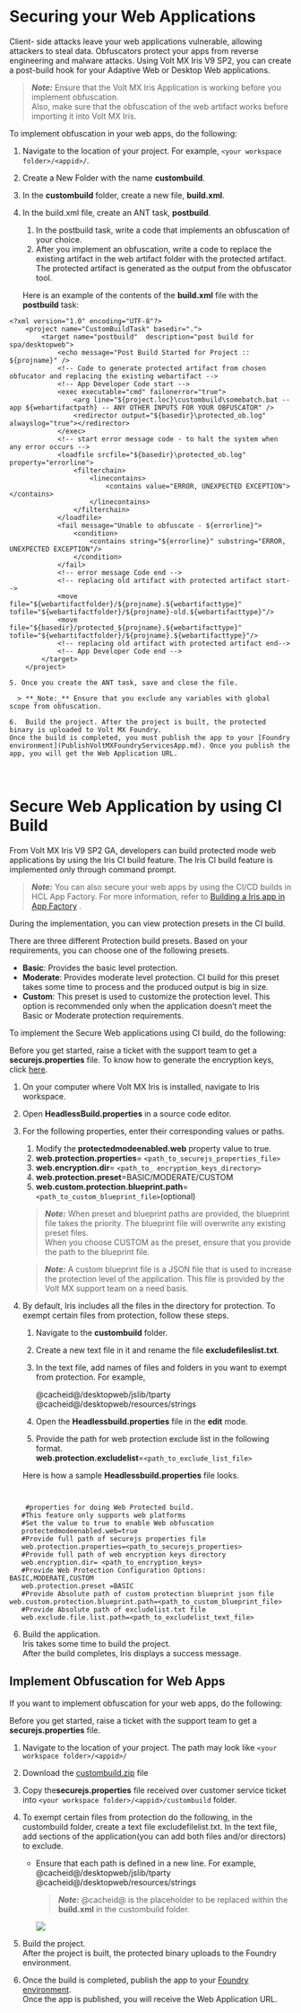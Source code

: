                           


Securing your Web Applications
==============================

Client- side attacks leave your web applications vulnerable, allowing attackers to steal data. Obfuscators protect your apps from reverse engineering and malware attacks. Using Volt MX Iris V9 SP2, you can create a post-build hook for your Adaptive Web or Desktop Web applications.

> **_Note:_** Ensure that the Volt MX Iris Application is working before you implement obfuscation.  
Also, make sure that the obfuscation of the web artifact works before importing it into Volt MX Iris.

To implement obfuscation in your web apps, do the following:

1.  Navigate to the location of your project. For example, `<your workspace folder>/<appid>/`.
2.  Create a New Folder with the name **custombuild**.
3.  In the **custombuild** folder, create a new file, **build.xml**.
4.  In the build.xml file, create an ANT task, **postbuild**.
    
    1.  In the postbuild task, write a code that implements an obfuscation of your choice.
    2.  After you implement an obfuscation, write a code to replace the existing artifact in the web artifact folder with the protected artifact.  
        The protected artifact is generated as the output from the obfuscator tool.
    
    Here is an example of the contents of the **build.xml** file with the **postbuild** task:
    
```
<?xml version="1.0" encoding="UTF-8"?>
    <project name="CustomBuildTask" basedir=".">
        <target name="postbuild"  description="post build for spa/desktopweb">
            <echo message="Post Build Started for Project :: ${projname}" />
            <!-- Code to generate protected artifact from chosen obfucator and replacing the existing webartifact -->
            <!-- App Developer Code start -->
            <exec executable="cmd" failonerror="true">
                <arg line="${project.loc}\custombuild\somebatch.bat --app ${webartifactpath} -- ANY OTHER INPUTS FOR YOUR OBFUSCATOR" />
                <redirector output="${basedir}\protected_ob.log" alwayslog="true"></redirector>
            </exec>
            <!-- start error message code - to halt the system when any error occurs -->
            <loadfile srcfile="${basedir}\protected_ob.log" property="errorline">
                <filterchain>
                    <linecontains>
                        <contains value="ERROR, UNEXPECTED EXCEPTION"></contains>
                    </linecontains>
                </filterchain>
            </loadfile>
            <fail message="Unable to obfuscate - ${errorline}">
                <condition>
                    <contains string="${errorline}" substring="ERROR, UNEXPECTED EXCEPTION"/>
                </condition>
            </fail>
            <!-- error message Code end -->
            <!-- replacing old artifact with protected artifact start-->
            <move  file="${webartifactfolder}/${projname}.${webartifacttype}" tofile="${webartifactfolder}/${projname}-old.${webartifacttype}"/>
            <move  file="${basedir}/protected_${projname}.${webartifacttype}" tofile="${webartifactfolder}/${projname}.${webartifacttype}"/>
            <!-- replacing old artifact with protected artifact end-->
            <!-- App Developer Code end -->
        </target>
    </project>
```
    
    5. Once you create the ANT task, save and close the file.

      > **_Note:_** Ensure that you exclude any variables with global scope from obfuscation.
      
    6.  Build the project. After the project is built, the protected binary is uploaded to Volt MX Foundry.  
    Once the build is completed, you must publish the app to your [Foundry environment](PublishVoltMXFoundryServicesApp.md). Once you publish the app, you will get the Web Application URL.

 

Secure Web Application by using CI Build
========================================

From Volt MX Iris V9 SP2 GA, developers can build protected mode web applications by using the Iris CI build feature. The Iris CI build feature is implemented only through command prompt.

> **_Note:_** You can also secure your web apps by using the CI/CD builds in HCL App Factory. For more information, refer to [Building a Iris app in App Factory](../../../Foundry/voltmx_appfactory_user_guide/Content/BuildingAnApp.md#Web_Protection) .

During the implementation, you can view protection presets in the CI build.

There are three different Protection build presets. Based on your requirements, you can choose one of the following presets.

*   **Basic**: Provides the basic level protection.
*   **Moderate**: Provides moderate level protection. CI build for this preset takes some time to process and the produced output is big in size.
*   **Custom**: This preset is used to customize the protection level. This option is recommended only when the application doesn’t meet the Basic or Moderate protection requirements.

To implement the Secure Web applications using CI build, do the following:

Before you get started, raise a ticket with the support team to get a **securejs.properties** file. To know how to generate the encryption keys, click [here](ApplicationSecurity_Web.md#rsa-key-pair-generation-encryption-and-usage).

1.  On your computer where Volt MX Iris is installed, navigate to Iris workspace.
2.  Open **HeadlessBuild.properties** in a source code editor.
3.  For the following properties, enter their corresponding values or paths.
    
    1.  Modify the **protectedmodeenabled.web** property value to true.
    2.  **web.protection.properties**\= `<path_to_securejs_properties_file>`
    3.  **web.encryption.dir**\= `<path_to_ encryption_keys_directory>`
    4.  **web.protection.preset**\=BASIC/MODERATE/CUSTOM
    5.  **web.custom.protection.blueprint.path**\= `<path_to_custom_blueprint_file>`(optional)
    
    > **_Note:_** When preset and blueprint paths are provided, the blueprint file takes the priority. The blueprint file will overwrite any existing preset files.  
    When you choose CUSTOM as the preset, ensure that you provide the path to the blueprint file.
    
    > **_Note:_** A custom blueprint file is a JSON file that is used to increase the protection level of the application. This file is provided by the Volt MX support team on a need basis.
    
4.  By default, Iris includes all the files in the directory for protection. To exempt certain files from protection, follow these steps.  
    
    1.  Navigate to the **custombuild** folder.
    2.  Create a new text file in it and rename the file **excludefileslist.txt**.
    3.  In the text file, add names of files and folders in you want to exempt from protection. For example,  
        
        @cacheid@/desktopweb/jslib/tparty  
        @cacheid@/desktopweb/resources/strings
        
    4.  Open the **Headlessbuild.properties** file in the **edit** mode.
    5.  Provide the path for web protection exclude list in the following format.  
        **web.protection.excludelist**\=`<path_to_exclude_list_file>`
    
    Here is how a sample **Headlessbuild.properties** file looks.
    
```
  
  
    #properties for doing Web Protected build.  
   #This feature only supports web platforms  
   #Set the value to true to enable Web obfuscation  
   protectedmodeenabled.web=true  
   #Provide full path of securejs properties file  
   web.protection.properties=<path_to_securejs_properties>  
   #Provide full path of web encryption keys directory  
   web.encryption.dir= <path_to_encryption_keys>  
   #Provide Web Protection Configuration Options: BASIC,MODERATE,CUSTOM  
   web.protection.preset =BASIC  
   #Provide Absolute path of custom protection blueprint json file web.custom.protection.blueprint.path=<path_to_custom_blueprint_file>  
   #Provide Absolute path of excludelist.txt file  
   web.exclude.file.list.path=<path_to_excludelist_text_file>  
   ```

  6.  Build the application.  
      Iris takes some time to build the project.  
      After the build completes, Iris displays a success message.

Implement Obfuscation for Web Apps
----------------------------------

If you want to implement obfuscation for your web apps, do the following:

Before you get started, raise a ticket with the support team to get a **securejs.properties** file.

1.  Navigate to the location of your project. The path may look like `<your workspace folder>/<appid>/`  
    
2.  Download the [custombuild.zip](https://github.com/HCL-TECH-SOFTWARE/volt-mx-docs/raw/master/voltmxlibrary/iris/zip/user_guide/custombuild.zip) file
3.  Copy the**securejs.properties** file received over customer service ticket into `<your workspace folder>/<appid>/custombuild` folder.
4.  To exempt certain files from protection do the following, in the custombuild folder, create a text file excludefilelist.txt. In the text file, add sections of the application(you can add both files and/or directors) to exclude.
    *   Ensure that each path is defined in a new line. For example,  
        @cacheid@/desktopweb/jslib/tparty  
        @cacheid@/desktopweb/resources/strings
        
        > **_Note:_** @cacheid@ is the placeholder to be replaced within the **build.xml** in the custombuild folder.
        
          
        ![](Resources/Images/obfuscation_adaptiveweb.png)
        
5.  Build the project.  
    After the project is built, the protected binary uploads to the Foundry environment.
    
6.  Once the build is completed, publish the app to your [Foundry environment](../../../Iris/iris_user_guide/Content/PublishVoltMXFoundryServicesApp.md).  
    Once the app is published, you will receive the Web Application URL.

